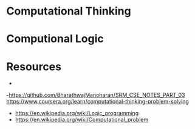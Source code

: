# Computational Thinking



# Computional Logic


# Resources

- 
-https://github.com/BharathwajManoharan/SRM_CSE_NOTES_PART_03
 https://www.coursera.org/learn/computational-thinking-problem-solving
- https://en.wikipedia.org/wiki/Logic_programming
- https://en.wikipedia.org/wiki/Computational_problem
